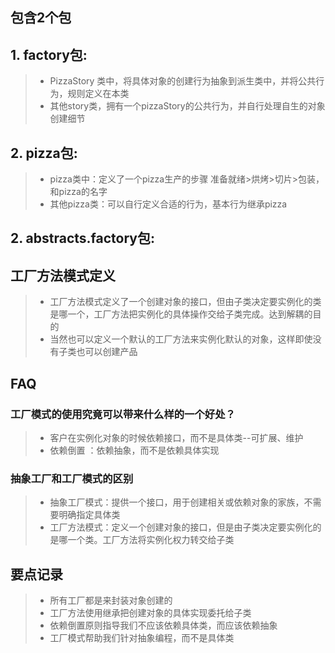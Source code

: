 ## 包含2个包
## 1. factory包:
> + PizzaStory 类中，将具体对象的创建行为抽象到派生类中，并将公共行为，规则定义在本类  
> + 其他story类，拥有一个pizzaStory的公共行为，并自行处理自生的对象创建细节


## 2. pizza包:
> + pizza类中：定义了一个pizza生产的步骤  准备就绪>烘烤>切片>包装，和pizza的名字  
> + 其他pizza类：可以自行定义合适的行为，基本行为继承pizza

## 2. abstracts.factory包:


## 工厂方法模式定义
> + 工厂方法模式定义了一个创建对象的接口，但由子类决定要实例化的类是哪一个，工厂方法把实例化的具体操作交给子类完成。达到解耦的目的  
> + 当然也可以定义一个默认的工厂方法来实例化默认的对象，这样即使没有子类也可以创建产品

## FAQ
### 工厂模式的使用究竟可以带来什么样的一个好处？
> + 客户在实例化对象的时候依赖接口，而不是具体类--可扩展、维护    
> + 依赖倒置 ：依赖抽象，而不是依赖具体实现
### 抽象工厂和工厂模式的区别
> + 抽象工厂模式：提供一个接口，用于创建相关或依赖对象的家族，不需要明确指定具体类
> + 工厂方法模式：定义一个创建对象的接口，但是由子类决定要实例化的是哪一个类。工厂方法将实例化权力转交给子类

## 要点记录
> + 所有工厂都是来封装对象创建的
> + 工厂方法使用继承把创建对象的具体实现委托给子类
> + 依赖倒置原则指导我们不应该依赖具体类，而应该依赖抽象
> + 工厂模式帮助我们针对抽象编程，而不是具体类